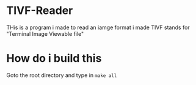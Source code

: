 # TIVF-Reader
THis is a program i made to read an iamge format i made
TIVF stands for "Terminal Image Viewable file"
# How do i build this
Goto the root directory and type in ```make all```
